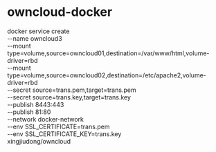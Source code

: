 # owncloud-docker

docker service create  \
    --name owncloud3  \
    --mount type=volume,source=owncloud01,destination=/var/www/html,volume-driver=rbd  \
    --mount type=volume,source=owncloud02,destination=/etc/apache2,volume-driver=rbd  \
    --secret source=trans.pem,target=trans.pem \
    --secret source=trans.key,target=trans.key \
    --publish 8443:443  \
    --publish 81:80  \
    --network docker-network  \
    --env SSL_CERTIFICATE=trans.pem \
    --env SSL_CERTIFICATE_KEY=trans.key \
    xingjiudong/owncloud 
